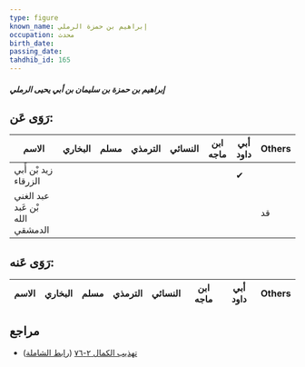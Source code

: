 ```yaml
---
type: figure
known_name: إبراهيم بن حمزة الرملي
occupation: محدث
birth_date:
passing_date:
tahdhib_id: 165
---
```

##### إبراهيم بن حمزة بن سليمان بن أبي يحيى الرملي

## رَوَى عَن:
| الاسم                           | البخاري | مسلم | الترمذي | النسائي | ابن ماجه | أبي داود | Others |
| ------------------------------- | ------- | ---- | ------- | ------- | -------- | -------- | ------ |
| زيد بْن أَبي الزرقاء            |         |      |         |         |          | ✔        |        |
| عبد الغني بْن عَبد الله الدمشقي |         |      |         |         |          |          | قد     |
## رَوَى عَنه:
| الاسم | البخاري | مسلم | الترمذي | النسائي | ابن ماجه | أبي داود | Others |
| ----- | ------- | ---- | ------- | ------- | -------- | -------- | ------ |
## مراجع
- [تهذيب الكمال ٢-٧٦](obsidian://open?vault=Tahdhib-al-Kamal&file=Figures/١٦٥-إبراهيم%20بن%20حمزة%20بن%20سليمان%20بن%20أبي%20يحيى%20الرملي) ([رابط الشاملة](https://shamela.ws/book/3722/557))